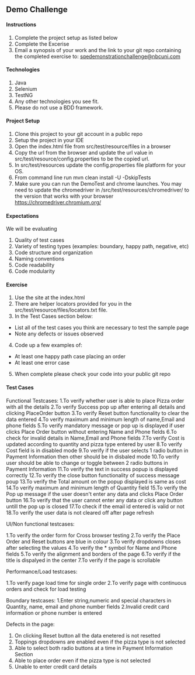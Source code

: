 ## Demo Challenge

#### Instructions
1. Complete the project setup as listed below
2. Complete the Excerise
3. Email a synopsis of your work and the link to your git repo containing the completed exercise to: sqedemonstrationchallenge@nbcuni.com

#### Technologies
1. Java
2. Selenium
3. TestNG
4. Any other technologies you see fit.
5. Please do not use a BDD framework.

#### Project Setup
1. Clone this project to your git account in a public repo
2. Setup the project in your IDE
3. Open the index.html file from src/test/resource/files in a browser
4. Copy the url from the browser and update the url value in src/test/resource/config.properties to be the copied url.
5. In src/test/resources update the config.properties file platform for your OS.
6. From command line run mvn clean install -U -DskipTests
7. Make sure you can run the DemoTest and chrome launches.  You may need to update the chromedriver in /src/test/resources/chromedriver/ to the version that works with your browser
   https://chromedriver.chromium.org/

#### Expectations
We will be evaluating
1. Quality of test cases
2. Variety  of testing types (examples: boundary, happy path, negative, etc)
3. Code structure and organization
4. Naming conventions
5. Code readability
6. Code modularity

#### Exercise
1. Use the site at the index.html
2. There are helper locators provided for you in the src/test/resource/files/locators.txt file.
3. In the Test Cases section below:
  - List all of the test cases you think are necessary to test the sample page
  - Note any defects or issues observed
4. Code up a few examples of:
  - At least one happy path case placing an order
  - At least one error case
5. When complete please check your code into your public git repo

#### Test Cases

 Functional Testcases:
1.To verify whether user is able to place Pizza order with all the details
2.To verify Success pop up after entering all details and clicking PlaceOrder button
3.To verify Reset button functionality to clear the data entered
4.To verify maximum and minimum length of name,Email and phone fields
5.To verify mandatory message or pop up is displayed if user clicks Place Order button without entering Name and Phone fields
6.To check for invalid details in Name,Email and Phone fields
7.To verify Cost is updated according to quantity and pizza type entered by user
8.To verify Cost field is in disabled mode
9.To verify if the user selects 1 radio button in Payment Information then other should be in disbaled mode
10.To verify user should be able to change or toggle between 2 radio buttons in Payment Information
11.To verify the text in success popup is displayed correctly
12.To verify the close button functionality of success message poup
13.To verify the Total amount on the popup displayed is same as cost
14.To verify maximum and minimum length of Quantity field
15.To verify the Pop up message if the user doesn't enter any data and clicks Place Order button
16.To verify that the user cannot enter any data or click any button untill the pop up is closed 
17.To check if the email id entered is valid or not
18.To verify the user data is not cleared off after page refresh


UI/Non functional testcases:

1.To verify the order form for Cross browser testing
2.To verify the Place Order and Reset buttons are blue in colour
3.To verify dropdowns closes after selecting the values
4.To verify the * symbol for Name and Phone fields
5.To verify the alignment and borders of the page
6.To verify if the title is dispalyed in the center
7.To verify if the page is scrollable

Performance/Load testcases:

1.To verify page load time for single order
2.To verify page with continuous orders and check for load testing


Boundary testcases:
1.Enter string,numeric and special characters in Quantity, name, email and phone number fields
2.Invalid credit card information or phone number is entered

Defects in the page:

1. On clicking Reset button all the data enetered is not resetted
2. Toppings dropdowns are enabled even if the pizza type is not selected
3. Able to select both radio buttons at a time in Payment Information Section
4. Able to place order even if the pizza type is not selected
5. Unable to enter credit card details


